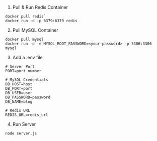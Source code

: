 
1. Pull & Run Redis Container
```
docker pull redis`
docker run -d -p 6379:6379 redis 
```

2. Pull MySQL Container
```
docker pull mysql
docker run -d -e MYSQL_ROOT_PASSWORD=<your-password> -p 3306:3306 mysql
```

3. Add a .env file 
```
# Server Port
PORT=port_number

# MySQL Credentials
DB_HOST=host
DB_PORT=port
DB_USER=user
DB_PASSWORD=password
DB_NAME=blog

# Redis URL
REDIS_URL=redis_url
```

4. Run Server
```
node server.js
```
